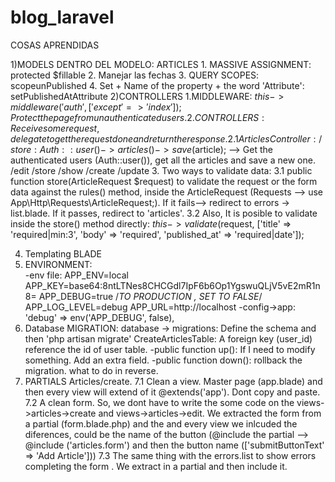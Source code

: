 # blog_laravel

COSAS APRENDIDAS

1)MODELS
	DENTRO DEL MODELO: ARTICLES
		1. MASSIVE ASSIGNMENT: protected  $fillable
		2. Manejar las fechas
		3. QUERY SCOPES: scopeunPublished
		4. Set + Name of the property + the word 'Attribute': setPublishedAtAttribute
2)CONTROLLERS
		1.MIDDLEWARE: $this->middleware('auth', ['except' => 'index']);
			Protect the page from unauthenticated users.
		2.CONTROLLERS: Receive some request, delegate to get the request done and return the response.		
			2.1 ArticlesController:
				/store:
					Auth::user()->articles()->save($article); --> Get the authenticated users (Auth::user()), get all the articles and save a new one.
				/edit
				/store
				/show
				/create
				/update
		3. Two ways to validate data:
			3.1 public function store(ArticleRequest $request) to validate the request or the form data against the rules() method, inside the ArticleRequest (Requests --> use App\Http\Requests\ArticleRequest;). 	If it fails--> redirect to errors -> list.blade. 
				If it passes, redirect to 'articles'.
			3.2 Also, It is posible to validate inside the store() method directly:
				$this->validate($request, ['title' => 'required|min:3',
			 				'body' => 'required',
			 				'published_at' => 'required|date']);

4. Templating BLADE
5. ENVIRONMENT:  
		-env file:
			APP_ENV=local
			APP_KEY=base64:8ntLTNes8CHCGdl7IpF6b6Op1YgswuQLjV5vE2mR1n8=
			APP_DEBUG=true /*TO PRODUCTION , SET TO FALSE*/
			APP_LOG_LEVEL=debug
			APP_URL=http://localhost
		-config->app: 
			'debug' => env('APP_DEBUG', false),
6. Database MIGRATION: database -> migrations: Define the schema and then 'php artisan migrate'
	CreateArticlesTable: A foreign key (user_id) reference the id of user table.
		 -public function up(): If I need to modify something. Add an extra field.
		 -public function down(): rollback the migration. what to do in reverse.
7. PARTIALS
Articles/create. 
	7.1 Clean a view. Master page (app.blade) and then every view will extend of it @extends('app'). Dont copy and paste.
	7.2 A clean form. So, we dont have to write the some code on the views->articles->create and views->articles->edit. We extracted the form from a partial (form.blade.php) and the and every view we inlcuded the diferences, could be the name of the button (@include the partial --> @include ('articles.form') and then the button name (['submitButtonText' => 'Add Article']))
	7.3 The same thing with the errors.list to show errors completing the form . We extract in a partial and then include it. 